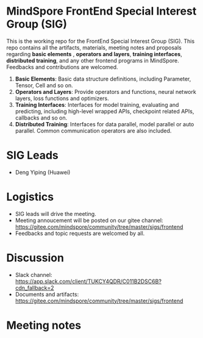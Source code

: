 # MindSpore FrontEnd Special Interest Group (SIG)

This is the working repo for the FrontEnd Special Interest Group (SIG). This repo contains all the artifacts, materials, meeting notes and proposals regarding **basic elements** , **operators and layers**, **training interfaces**, **distributed training**,  and any other frontend programs in MindSpore. Feedbacks and contributions are welcomed.
1. **Basic Elements**: Basic data structure definitions, including Parameter, Tensor, Cell and so on.
2. **Operators and Layers**: Provide operators and functions, neural network layers, loss functions and optimizers.
3. **Training Interfaces**: Interfaces for model training, evaluating and predicting, including high-level wrapped APIs, checkpoint related APIs, callbacks and so on.
4. **Distributed Training**: Interfaces for data parallel, model parallel or auto parallel. Common communication operators are also included.

# SIG Leads

* Deng Yiping (Huawei)

# Logistics

* SIG leads will drive the meeting.
* Meeting annoucement will be posted on our gitee channel: https://gitee.com/mindspore/community/tree/master/sigs/frontend
* Feedbacks and topic requests are welcomed by all.

# Discussion

* Slack channel: https://app.slack.com/client/TUKCY4QDR/C011B2DSC6B?cdn_fallback=2
* Documents and artifacts: https://gitee.com/mindspore/community/tree/master/sigs/frontend

# Meeting notes
